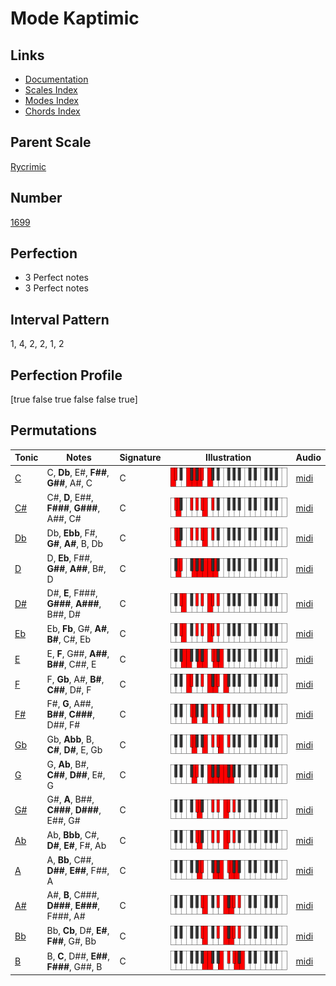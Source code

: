 # Mode Kaptimic

## Links

- [Documentation](index.md)
- [Scales Index](Scales.md)
- [Modes Index](Modes.md)
- [Chords Index](Chords.md)

## Parent Scale

[Rycrimic](ScaleRycrimic.md)

## Number

[1699](https://ianring.com/musictheory/scales/1699)

## Perfection

- 3 Perfect notes
- 3 Perfect notes

## Interval Pattern

1, 4, 2, 2, 1, 2

## Perfection Profile

[true false true false false true]

## Permutations

| Tonic | Notes | Signature | Illustration | Audio |
|-------|-------|-----------|--------------|-------|
| [C](ModeCNaturalKaptimic.md) | C, **Db**, E#, **F##**, **G##**, A#, C | C | ![CNaturalKaptimic](ModeCNaturalKaptimic.png) | [midi](https://github.com/edipermadi/music/blob/main/docs/ModeCNaturalKaptimic.mid?raw=true) |
| [C#](ModeCSharpKaptimic.md) | C#, **D**, E##, **F###**, **G###**, A##, C# | C | ![CSharpKaptimic](ModeCSharpKaptimic.png) | [midi](https://github.com/edipermadi/music/blob/main/docs/ModeCSharpKaptimic.mid?raw=true) |
| [Db](ModeDFlatKaptimic.md) | Db, **Ebb**, F#, **G#**, **A#**, B, Db | C | ![DFlatKaptimic](ModeDFlatKaptimic.png) | [midi](https://github.com/edipermadi/music/blob/main/docs/ModeDFlatKaptimic.mid?raw=true) |
| [D](ModeDNaturalKaptimic.md) | D, **Eb**, F##, **G##**, **A##**, B#, D | C | ![DNaturalKaptimic](ModeDNaturalKaptimic.png) | [midi](https://github.com/edipermadi/music/blob/main/docs/ModeDNaturalKaptimic.mid?raw=true) |
| [D#](ModeDSharpKaptimic.md) | D#, **E**, F###, **G###**, **A###**, B##, D# | C | ![DSharpKaptimic](ModeDSharpKaptimic.png) | [midi](https://github.com/edipermadi/music/blob/main/docs/ModeDSharpKaptimic.mid?raw=true) |
| [Eb](ModeEFlatKaptimic.md) | Eb, **Fb**, G#, **A#**, **B#**, C#, Eb | C | ![EFlatKaptimic](ModeEFlatKaptimic.png) | [midi](https://github.com/edipermadi/music/blob/main/docs/ModeEFlatKaptimic.mid?raw=true) |
| [E](ModeENaturalKaptimic.md) | E, **F**, G##, **A##**, **B##**, C##, E | C | ![ENaturalKaptimic](ModeENaturalKaptimic.png) | [midi](https://github.com/edipermadi/music/blob/main/docs/ModeENaturalKaptimic.mid?raw=true) |
| [F](ModeFNaturalKaptimic.md) | F, **Gb**, A#, **B#**, **C##**, D#, F | C | ![FNaturalKaptimic](ModeFNaturalKaptimic.png) | [midi](https://github.com/edipermadi/music/blob/main/docs/ModeFNaturalKaptimic.mid?raw=true) |
| [F#](ModeFSharpKaptimic.md) | F#, **G**, A##, **B##**, **C###**, D##, F# | C | ![FSharpKaptimic](ModeFSharpKaptimic.png) | [midi](https://github.com/edipermadi/music/blob/main/docs/ModeFSharpKaptimic.mid?raw=true) |
| [Gb](ModeGFlatKaptimic.md) | Gb, **Abb**, B, **C#**, **D#**, E, Gb | C | ![GFlatKaptimic](ModeGFlatKaptimic.png) | [midi](https://github.com/edipermadi/music/blob/main/docs/ModeGFlatKaptimic.mid?raw=true) |
| [G](ModeGNaturalKaptimic.md) | G, **Ab**, B#, **C##**, **D##**, E#, G | C | ![GNaturalKaptimic](ModeGNaturalKaptimic.png) | [midi](https://github.com/edipermadi/music/blob/main/docs/ModeGNaturalKaptimic.mid?raw=true) |
| [G#](ModeGSharpKaptimic.md) | G#, **A**, B##, **C###**, **D###**, E##, G# | C | ![GSharpKaptimic](ModeGSharpKaptimic.png) | [midi](https://github.com/edipermadi/music/blob/main/docs/ModeGSharpKaptimic.mid?raw=true) |
| [Ab](ModeAFlatKaptimic.md) | Ab, **Bbb**, C#, **D#**, **E#**, F#, Ab | C | ![AFlatKaptimic](ModeAFlatKaptimic.png) | [midi](https://github.com/edipermadi/music/blob/main/docs/ModeAFlatKaptimic.mid?raw=true) |
| [A](ModeANaturalKaptimic.md) | A, **Bb**, C##, **D##**, **E##**, F##, A | C | ![ANaturalKaptimic](ModeANaturalKaptimic.png) | [midi](https://github.com/edipermadi/music/blob/main/docs/ModeANaturalKaptimic.mid?raw=true) |
| [A#](ModeASharpKaptimic.md) | A#, **B**, C###, **D###**, **E###**, F###, A# | C | ![ASharpKaptimic](ModeASharpKaptimic.png) | [midi](https://github.com/edipermadi/music/blob/main/docs/ModeASharpKaptimic.mid?raw=true) |
| [Bb](ModeBFlatKaptimic.md) | Bb, **Cb**, D#, **E#**, **F##**, G#, Bb | C | ![BFlatKaptimic](ModeBFlatKaptimic.png) | [midi](https://github.com/edipermadi/music/blob/main/docs/ModeBFlatKaptimic.mid?raw=true) |
| [B](ModeBNaturalKaptimic.md) | B, **C**, D##, **E##**, **F###**, G##, B | C | ![BNaturalKaptimic](ModeBNaturalKaptimic.png) | [midi](https://github.com/edipermadi/music/blob/main/docs/ModeBNaturalKaptimic.mid?raw=true) |
